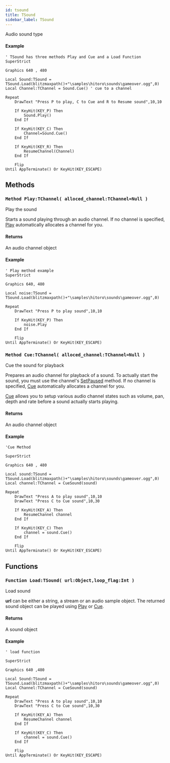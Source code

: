 ```yaml
---
id: tsound
title: TSound
sidebar_label: TSound
---
```


Audio sound type


#### Example
```blitzmax
' TSound has three methods Play and Cue and a Load Function
SuperStrict

Graphics 640 , 480

Local Sound:TSound = TSound.Load(blitzmaxpath()+"\samples\hitoro\sounds\gameover.ogg",0)
Local Channel:TChannel = Sound.Cue() ' cue to a channel

Repeat
	DrawText "Press P to play, C to Cue and R to Resume sound",10,10
	
	If KeyHit(KEY_P) Then
		Sound.Play()
	End If
	
	If KeyHit(KEY_C) Then
		Channel=Sound.Cue()
	End If
	
	If KeyHit(KEY_R) Then
		ResumeChannel(Channel)
	End If
	
	Flip
Until AppTerminate() Or KeyHit(KEY_ESCAPE)
```
## Methods

### `Method Play:TChannel( alloced_channel:TChannel=Null )`

Play the sound


Starts a sound playing through an audio channel.
If no channel is specified, [Play](../../../brl/brl.audio/tsound/#method-play-tchannel-alloced-channel-tchannel-null) automatically allocates a channel for you.


#### Returns
An audio channel object


#### Example
```blitzmax
' Play method example
SuperStrict

Graphics 640, 480

Local noise:TSound = TSound.Load(blitzmaxpath()+"\samples\hitoro\sounds\gameover.ogg",0)

Repeat
	DrawText "Press P to play sound",10,10
	
	If KeyHit(KEY_P) Then
		noise.Play
	End If
	
	Flip
Until AppTerminate() Or KeyHit(KEY_ESCAPE)
```

### `Method Cue:TChannel( alloced_channel:TChannel=Null )`

Cue the sound for playback


Prepares an audio channel for playback of a sound.
To actually start the sound, you must use the channel's [SetPaused](../../../brl/brl.audio/tchannel/#method-setpaused-paused-int) method.
If no channel is specified, [Cue](../../../brl/brl.audio/tsound/#method-cue-tchannel-alloced-channel-tchannel-null) automatically allocates a channel for you.

[Cue](../../../brl/brl.audio/tsound/#method-cue-tchannel-alloced-channel-tchannel-null) allows you to setup various audio channel states such as volume, pan, depth and rate before a sound
actually starts playing.


#### Returns
An audio channel object


#### Example
```blitzmax
'Cue Method

SuperStrict

Graphics 640 , 480

Local sound:TSound = TSound.Load(blitzmaxpath()+"\samples\hitoro\sounds\gameover.ogg",0)
Local channel:TChannel = CueSound(sound)

Repeat
	DrawText "Press A to play sound",10,10
	DrawText "Press C to Cue sound",10,30
	
	If KeyHit(KEY_A) Then
		ResumeChannel channel
	End If
	
	If KeyHit(KEY_C) Then
		channel = sound.Cue()
	End If

	Flip
Until AppTerminate() Or KeyHit(KEY_ESCAPE)
```

## Functions

### `Function Load:TSound( url:Object,loop_flag:Int )`

Load sound


<b>url</b> can be either a string, a stream or an audio sample object.
The returned sound object can be played using [Play](../../../brl/brl.audio/tsound/#method-play-tchannel-alloced-channel-tchannel-null) or [Cue](../../../brl/brl.audio/tsound/#method-cue-tchannel-alloced-channel-tchannel-null).


#### Returns
A sound object


#### Example
```blitzmax
' load function

SuperStrict

Graphics 640 ,480

Local Sound:TSound = TSound.Load(blitzmaxpath()+"\samples\hitoro\sounds\gameover.ogg",0)
Local Channel:TChannel = CueSound(sound)

Repeat
	DrawText "Press A to play sound",10,10
	DrawText "Press C to Cue sound",10,30

	If KeyHit(KEY_A) Then
		ResumeChannel channel
	End If
	
	If KeyHit(KEY_C) Then
		channel = sound.Cue()
	End If

	Flip
Until AppTerminate() Or KeyHit(KEY_ESCAPE)
```

